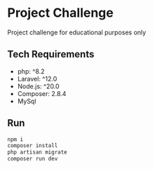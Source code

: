 # Project Challenge
Project challenge for educational purposes only

## Tech Requirements
- php: ^8.2
- Laravel: ^12.0
- Node.js: ^20.0
- Composer: 2.8.4
- MySql

## Run
```bash
npm i
composer install
php artisan migrate
composer run dev
```
<!-- 
## Login
- Email: tesdemo@gmail.com
- Pass: 12345678 -->
